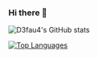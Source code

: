 ### Hi there 👋

![D3fau4's GitHub stats](https://github-readme-stats.vercel.app/api?username=d3fau4&count_private=true&show_icons=true&theme=radical)

[![Top Languages](https://github-readme-stats.vercel.app/api/top-langs/?username=d3fau4&layout=compact&theme=radical)](https://github.com/DarkMatterCore)
<!--
**D3fau4/D3fau4** is a ✨ _special_ ✨ repository because its `README.md` (this file) appears on your GitHub profile.

Here are some ideas to get you started:

- 🔭 I’m currently working on ...
- 🌱 I’m currently learning ...
- 👯 I’m looking to collaborate on ...
- 🤔 I’m looking for help with ...
- 💬 Ask me about ...
- 📫 How to reach me: ...
- 😄 Pronouns: ...
- ⚡ Fun fact: ...
-->
